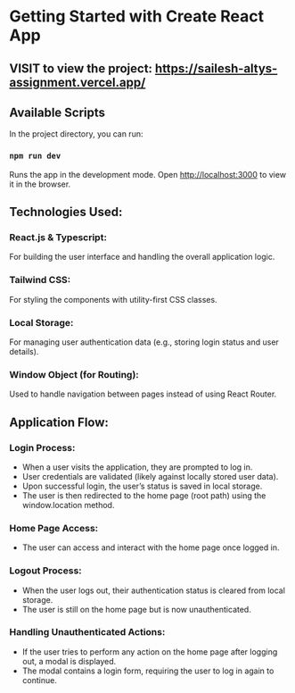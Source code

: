 # Getting Started with Create React App

## VISIT to view the project: https://sailesh-altys-assignment.vercel.app/

## Available Scripts

In the project directory, you can run:

### `npm run dev`

Runs the app in the development mode.
Open [http://localhost:3000](http://localhost:3000) to view it in the browser.

## Technologies Used:
### React.js & Typescript:
For building the user interface and handling the overall application logic.
### Tailwind CSS:
For styling the components with utility-first CSS classes.
### Local Storage:
For managing user authentication data (e.g., storing login status and user details).
### Window Object (for Routing):
Used to handle navigation between pages instead of using React Router.

## Application Flow:
### Login Process:
- When a user visits the application, they are prompted to log in.
- User credentials are validated (likely against locally stored user data).
- Upon successful login, the user’s status is saved in local storage.
- The user is then redirected to the home page (root path) using the window.location method.

### Home Page Access:
- The user can access and interact with the home page once logged in.
  
### Logout Process:
- When the user logs out, their authentication status is cleared from local storage.
- The user is still on the home page but is now unauthenticated.
  
### Handling Unauthenticated Actions:
- If the user tries to perform any action on the home page after logging out, a modal is displayed.
- The modal contains a login form, requiring the user to log in again to continue.

